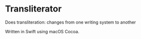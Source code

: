 # Transliterator
Does transliteration: changes from one writing system to another

Written in Swift using macOS Cocoa.
